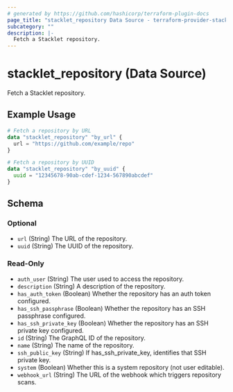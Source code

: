 ```yaml
---
# generated by https://github.com/hashicorp/terraform-plugin-docs
page_title: "stacklet_repository Data Source - terraform-provider-stacklet"
subcategory: ""
description: |-
  Fetch a Stacklet repository.
---
```


# stacklet_repository (Data Source)

Fetch a Stacklet repository.

## Example Usage

```terraform
# Fetch a repository by URL
data "stacklet_repository" "by_url" {
  url = "https://github.com/example/repo"
}

# Fetch a repository by UUID
data "stacklet_repository" "by_uuid" {
  uuid = "12345678-90ab-cdef-1234-567890abcdef"
}
```

<!-- schema generated by tfplugindocs -->
## Schema

### Optional

- `url` (String) The URL of the repository.
- `uuid` (String) The UUID of the repository.

### Read-Only

- `auth_user` (String) The user used to access the repository.
- `description` (String) A description of the repository.
- `has_auth_token` (Boolean) Whether the repository has an auth token configured.
- `has_ssh_passphrase` (Boolean) Whether the repository has an SSH passphrase configured.
- `has_ssh_private_key` (Boolean) Whether the repository has an SSH private key configured.
- `id` (String) The GraphQL ID of the repository.
- `name` (String) The name of the repository.
- `ssh_public_key` (String) If has_ssh_private_key, identifies that SSH private key.
- `system` (Boolean) Whether this is a system repository (not user editable).
- `webhook_url` (String) The URL of the webhook which triggers repository scans.
